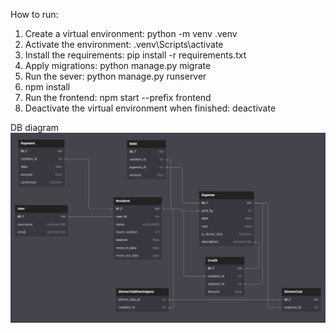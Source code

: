 How to run:
1. Create a virtual environment: python -m venv .venv
2. Activate the environment: .venv\Scripts\activate
3. Install the requirements: pip install -r requirements.txt
4. Apply migrations: python manage.py migrate
5. Run the sever: python manage.py runserver
6. npm install
7. Run the frontend: npm start --prefix frontend
8. Deactivate the virtual environment when finished: deactivate

DB diagram
![db diagram](dbdiagram.PNG)
